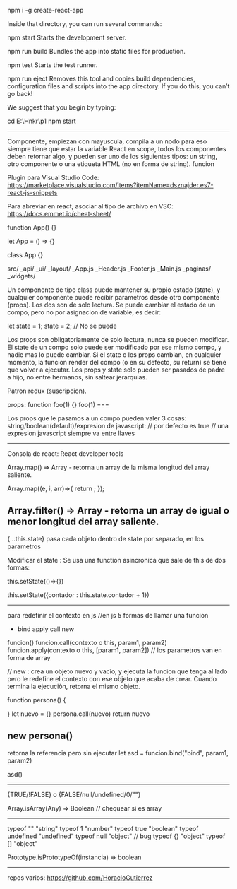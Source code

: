 npm i -g create-react-app

Inside that directory, you can run several commands:

npm start
Starts the development server.

npm run build
Bundles the app into static files for production.

npm test
Starts the test runner.

npm run eject
Removes this tool and copies build dependencies, configuration files
and scripts into the app directory. If you do this, you can’t go back!

We suggest that you begin by typing:

cd E:\Hnkr\p1
npm start

---

Componente, empiezan con mayuscula, compila a un nodo para eso siempre tiene que estar la variable React en scope,
todos los componentes deben retornar algo, y pueden ser uno de los siguientes tipos: un string, otro componente o una etiqueta HTML (no en forma de string). funcion

Plugin para Visual Studio Code:
https://marketplace.visualstudio.com/items?itemName=dsznajder.es7-react-js-snippets

Para abreviar en react, asociar al tipo de archivo en VSC:
https://docs.emmet.io/cheat-sheet/

function App() {}

let App = () => {}

class App {}

src/
\_api/
\_ui/
\_layout/
\_App.js
\_Header.js
\_Footer.js
\_Main.js
\_paginas/
\_widgets/

Un componente de tipo class puede mantener su propio estado (state),
y cualquier componente puede recibir paràmetros desde otro componente (props). Los dos son de solo lectura. Se puede cambiar el estado de un compo, pero no por asignacion de variable, es decir:

let state = 1;
state = 2; // No se puede

Los props son obligatoriamente de solo lectura, nunca se pueden modificar.
El state de un compo solo puede ser modificado por ese mismo compo, y nadie mas lo puede cambiar.
Si el state o los props cambian, en cualquier momento, la funcion render del compo (o en su defecto, su return) se tiene que volver a ejecutar. Los props y state solo pueden ser pasados de padre a hijo, no entre hermanos, sin saltear jerarquias.

Patron redux (suscripcion).

props:
function foo(1) {}
foo(1) === <foo a=1 />

Los props que le pasamos a un compo pueden valer 3 cosas: string/boolean(default)/expresion de javascript:
<foo a /> // por defecto es true
<foo a="hola mundo" />
<foo a={1} /> // una expresion javascript siempre va entre llaves

---

Consola de react:
React developer tools

Array.map() => Array - retorna un array de la misma longitud del array saliente.

Array.map((e, i, arr)=>{
return ;
});

## Array.filter() => Array - retorna un array de igual o menor longitud del array saliente.

{...this.state} pasa cada objeto dentro de state por separado, en los parametros

Modificar el state : Se usa una function asincronica que sale de this
de dos formas:

this.setState(()=>{})

this.setState({contador : this.state.contador + 1})

------------------------------------------------

para redefinir el contexto en js
//en js 5 formas de llamar una funcion
 * bind apply call new

funcion()
funcion.call(contexto o this, param1, param2)
funcion.apply(contexto o this, [param1, param2]) // los parametros van en forma de array

// new : crea un objeto nuevo y vacìo, y ejecuta la funcion que tenga al lado pero le redefine el contexto con ese objeto que acaba de crear. Cuando termina la ejecuciòn, retorna el mismo objeto.

function persona() {
	
}
let nuevo = {}
persona.call(nuevo)
return nuevo

new persona()
------------------------------
retorna la referencia pero sin ejecutar
let asd = funcion.bind("bind", param1, param2)

asd()


--------------------------------

 {TRUE/!FALSE} o {FALSE/null/undefined/0/""}

 Array.isArray(Any) => Boolean // chequear si es array

 ------------------

 typeof ""		"string"
 typeof 1	"number"
 typeof true	"boolean"
 typeof undefined	"undefined"
 typeof null	"object" // bug
 typeof {}	"object"
 typeof []	"object"
 
 Prototype.isPrototypeOf(instancia) => boolean

------------------------------------------------
repos varios:
https://github.com/HoracioGutierrez

